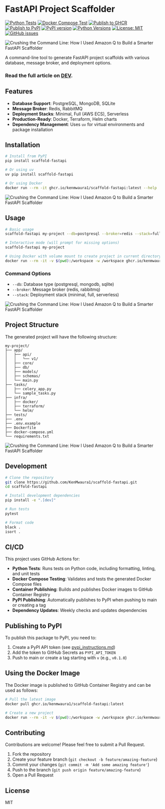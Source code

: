 # FastAPI Project Scaffolder

[![Python Tests](https://github.com/KenMwaura1/scaffold-fastapi/actions/workflows/python-test.yml/badge.svg)](https://github.com/KenMwaura1/scaffold-fastapi/actions/workflows/python-test.yml)
[![Docker Compose Test](https://github.com/KenMwaura1/scaffold-fastapi/actions/workflows/docker-compose-test.yml/badge.svg)](https://github.com/KenMwaura1/scaffold-fastapi/actions/workflows/docker-compose-test.yml)
[![Publish to GHCR](https://github.com/KenMwaura1/scaffold-fastapi/actions/workflows/ghcr-publish.yml/badge.svg)](https://github.com/KenMwaura1/scaffold-fastapi/actions/workflows/ghcr-publish.yml)
[![Publish to PyPI](https://github.com/KenMwaura1/scaffold-fastapi/actions/workflows/pypi-publish.yml/badge.svg)](https://github.com/KenMwaura1/scaffold-fastapi/actions/workflows/pypi-publish.yml)
[![PyPI version](https://badge.fury.io/py/scaffold-fastapi.svg)](https://badge.fury.io/py/scaffold-fastapi)
[![Python Versions](https://img.shields.io/pypi/pyversions/scaffold-fastapi.svg)](https://pypi.org/project/scaffold-fastapi/)
[![License: MIT](https://img.shields.io/badge/License-MIT-yellow.svg)](https://opensource.org/licenses/MIT)
[![GitHub issues](https://img.shields.io/github/issues/KenMwaura1/scaffold-fastapi.svg)](https://github.com/KenMwaura1/scaffold-fastapi/issues)

![Crushing the Command Line: How I Used Amazon Q to Build a Smarter FastAPI Scaffolder](media/Crushing%20the%20Command%20Line%3A%20How%20I%20Used%20Amazon%20Q%20to%20Build%20a%20Smarter%20FastAPI%20Scaffolder.png)

A command-line tool to generate FastAPI project scaffolds with various database, message broker, and deployment options.

### **Read the full article on [DEV](hhttps://dev.to/ken_mwaura1/crushing-the-command-line-how-i-used-amazon-q-to-build-a-smarter-fastapi-scaffolder-3c45).**

## Features

- **Database Support**: PostgreSQL, MongoDB, SQLite
- **Message Broker**: Redis, RabbitMQ
- **Deployment Stacks**: Minimal, Full (AWS ECS), Serverless
- **Production-Ready**: Docker, Terraform, Helm charts
- **Dependency Management**: Uses `uv` for virtual environments and package installation

## Installation

```bash
# Install from PyPI
pip install scaffold-fastapi

# Or using uv
uv pip install scaffold-fastapi

# Or using Docker
docker run --rm -it ghcr.io/kenmwaura1/scaffold-fastapi:latest --help
```

![Crushing the Command Line: How I Used Amazon Q to Build a Smarter FastAPI Scaffolder](media/2025-05-10_16-49.png)

## Usage

```bash
# Basic usage
scaffold-fastapi my-project --db=postgresql --broker=redis --stack=full

# Interactive mode (will prompt for missing options)
scaffold-fastapi my-project

# Using Docker with volume mount to create project in current directory
docker run --rm -it -v $(pwd):/workspace -w /workspace ghcr.io/kenmwaura1/scaffold-fastapi:latest my-project
```

### Command Options

- `--db`: Database type (postgresql, mongodb, sqlite)
- `--broker`: Message broker (redis, rabbitmq)
- `--stack`: Deployment stack (minimal, full, serverless)

![Crushing the Command Line: How I Used Amazon Q to Build a Smarter FastAPI Scaffolder](media/2025-05-10_16-48.png)

## Project Structure

The generated project will have the following structure:

```
my-project/
├── app/
│   ├── api/
│   │   └── v1/
│   ├── core/
│   ├── db/
│   ├── models/
│   ├── schemas/
│   └── main.py
├── tasks/
│   ├── celery_app.py
│   └── sample_tasks.py
├── infra/
│   ├── docker/
│   ├── terraform/
│   └── helm/
├── tests/
├── .env
├── .env.example
├── Dockerfile
├── docker-compose.yml
└── requirements.txt
```

![Crushing the Command Line: How I Used Amazon Q to Build a Smarter FastAPI Scaffolder](media/2025-05-10_16-51.png)

## Development

```bash
# Clone the repository
git clone https://github.com/KenMwaura1/scaffold-fastapi.git
cd scaffold-fastapi

# Install development dependencies
pip install -e ".[dev]"

# Run tests
pytest

# Format code
black .
isort .
```

## CI/CD

This project uses GitHub Actions for:

- **Python Tests**: Runs tests on Python code, including formatting, linting, and unit tests
- **Docker Compose Testing**: Validates and tests the generated Docker Compose files
- **Container Publishing**: Builds and publishes Docker images to GitHub Container Registry
- **PyPI Publishing**: Automatically publishes to PyPI when pushing to main or creating a tag
- **Dependency Updates**: Weekly checks and updates dependencies

## Publishing to PyPI

To publish this package to PyPI, you need to:

1. Create a PyPI API token (see [pypi_instructions.md](pypi_instructions.md))
2. Add the token to GitHub Secrets as `PYPI_API_TOKEN`
3. Push to main or create a tag starting with `v` (e.g., `v0.1.0`)

## Using the Docker Image

The Docker image is published to GitHub Container Registry and can be used as follows:

```bash
# Pull the latest image
docker pull ghcr.io/kenmwaura1/scaffold-fastapi:latest

# Create a new project
docker run --rm -it -v $(pwd):/workspace -w /workspace ghcr.io/kenmwaura1/scaffold-fastapi:latest my-project
```

## Contributing

Contributions are welcome! Please feel free to submit a Pull Request.

1. Fork the repository
2. Create your feature branch (`git checkout -b feature/amazing-feature`)
3. Commit your changes (`git commit -m 'Add some amazing feature'`)
4. Push to the branch (`git push origin feature/amazing-feature`)
5. Open a Pull Request

## License

MIT